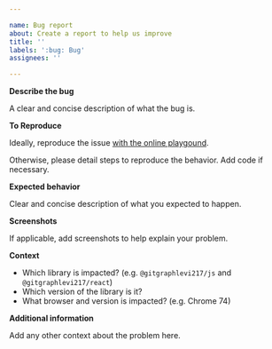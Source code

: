 ```yaml
---

name: Bug report
about: Create a report to help us improve
title: ''
labels: ':bug: Bug'
assignees: ''

---
```


**Describe the bug**

A clear and concise description of what the bug is.

**To Reproduce**

Ideally, reproduce the issue [with the online playgound](https://codepen.io/nicoespeon/pen/arqPWb?editors=0010).

Otherwise, please detail steps to reproduce the behavior. Add code if necessary.

**Expected behavior**

Clear and concise description of what you expected to happen.

**Screenshots**

If applicable, add screenshots to help explain your problem.

**Context**

- Which library is impacted? (e.g. `@gitgraphlevi217/js` and `@gitgraphlevi217/react`)
- Which version of the library is it?
- What browser and version is impacted? (e.g. Chrome 74)

**Additional information**

Add any other context about the problem here.
